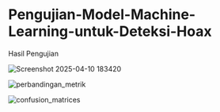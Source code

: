 # Pengujian-Model-Machine-Learning-untuk-Deteksi-Hoax

Hasil Pengujian

![Screenshot 2025-04-10 183420](https://github.com/user-attachments/assets/caa77602-56ac-4fff-9b11-0589a41ee9d0)

![perbandingan_metrik](https://github.com/user-attachments/assets/b5a0431b-431d-4ca4-8e71-3a07cf19c540)

![confusion_matrices](https://github.com/user-attachments/assets/1e3663ff-2db0-4a1f-aa84-90ed8a9146ec)

